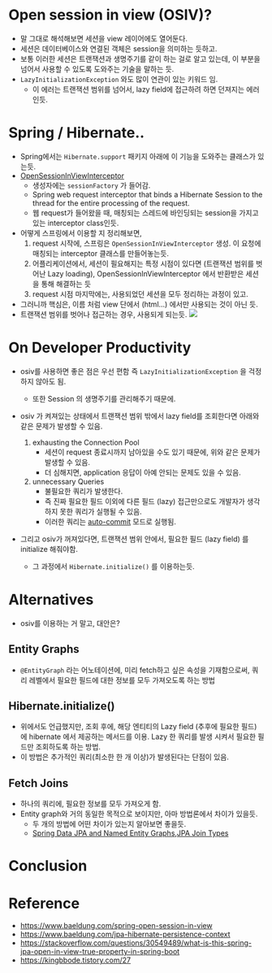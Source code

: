 # Open session in view (OSIV)?
- 말 그대로 해석해보면 세션을 view 레이어에도 열어둔다.
- 세션은 데이터베이스와 연결된 객체은 session을 의미하는 듯하고.
- 보통 이러한 세션은 트랜잭션과 생명주기를 같이 하는 걸로 알고 있는데, 이 부분을 넘어서 사용할 수 있도록 도와주는 기술을 말하는 듯.
- `LazyInitializationException` 와도 많이 연관이 있는 키워드 임.
    - 이 에러는 트랜잭션 범위를 넘어서, lazy field에 접근하려 하면 던져지는 에러 인듯.

# Spring / Hibernate..
- Spring에서는 `Hibernate.support` 패키지 아래에 이 기능을 도와주는 클래스가 있는듯.
- [OpenSessionInViewInterceptor](https://docs.spring.io/spring-framework/docs/current/javadoc-api/org/springframework/orm/hibernate5/support/OpenSessionInViewInterceptor.html)
    - 생성자에는 `sessionFactory` 가 들어감.
    - Spring web request interceptor that binds a Hibernate Session to the thread for the entire processing of the request.
    - 웹 request가 들어왔을 때, 매칭되는 스레드에 바인딩되는 session을 가지고 있는 interceptor class인듯.
- 어떻게 스프링에서 이용할 지 정리해보면,
    1. request 시작에, 스프링은 `OpenSessionInViewInterceptor` 생성. 이 요청에 매칭되는 interceptor 클래스를 만들어놓는듯.
    2. 어플리케이션에서, 세션이 필요해지는 특정 시점이 있다면 (트랜잭션 범위를 벗어난 Lazy loading), OpenSessionInViewInterceptor 에서 반환받은 세션을 통해 해결하는 듯
    3. request 시점 마지막에는, 사용되었던 세션을 모두 정리하는 과정이 있고.
- 그러니까 핵심은, 이름 처럼 view 단에서 (html...) 에서만 사용되는 것이 아닌 듯. 
- 트랜잭션 범위를 벗어나 접근하는 경우, 사용되게 되는듯.
![](https://3513843782-files.gitbook.io/~/files/v0/b/gitbook-legacy-files/o/assets%2F-LxjHkZu4T9MzJ5fEMNe%2Fsync%2Fcb2a3996efdd4796447ebbcf545eec8838afd6f7.png?generation=1622890518451162&alt=media)


# On Developer Productivity
- osiv를 사용하면 좋은 점은 우선 편함 즉 `LazyInitializationException` 을 걱정하지 않아도 됨.
    - 또한 Session 의 생명주기를 관리해주기 때문에.
- osiv 가 켜져있는 상태에서 트랜잭션 범위 밖에서 lazy field를 조회한다면 아래와 같은 문제가 발생할 수 있음.
    1. exhausting the Connection Pool
        - 세션이 request 종료시까지 남아있을 수도 있기 때문에, 위와 같은 문제가 발생할 수 있음.
        - 더 심해지면, application 응답이 아예 안되는 문제도 있을 수 있음.
    2. unnecessary Queries
        - 불필요한 쿼리가 발생한다.
        - 즉 진짜 필요한 필드 이외에 다른 필드 (lazy) 접근만으로도 개발자가 생각하지 못한 쿼리가 실행될 수 있음.
        - 이러한 쿼리는 [auto-commit](https://docs.oracle.com/en/java/javase/11/docs/api/java.sql/java/sql/Connection.html#setAutoCommit(boolean)) 모드로 실행됨.

- 그리고 osiv가 꺼져있다면, 트랜잭션 범위 안에서, 필요한 필드 (lazy field) 를 initialize 해줘야함.
    - 그 과정에서 `Hibernate.initialize()` 를  이용하는듯.


# Alternatives
- osiv를 이용하는 거 말고, 대안은?

## Entity Graphs
- `@EntityGraph` 라는 어노테이션에, 미리 fetch하고 싶은 속성을 기재함으로써, 쿼리 레벨에서 필요한 필드에 대한 정보를 모두 가져오도록 하는 방법

## Hibernate.initialize()
- 위에서도 언급했지만, 조회 후에, 해당 엔티티의 Lazy field (추후에 필요한 필드) 에 hibernate 에서 제공하는 메서드를 이용. Lazy 한 쿼리를 발생 시켜서 필요한 필드만 조회하도록 하는 방법.
- 이 방법은 추가적인 쿼리(최소한 한 개 이상)가 발생된다는 단점이 있음.

## Fetch Joins
- 하나의 쿼리에, 필요한 정보를 모두 가져오게 함.
- Entity graph와 거의 동일한 목적으로 보이지만, 아마 방법론에서 차이가 있을듯. 
    - 두 개의 방법에 어떤 차이가 있는지 알아보면 좋을듯.
    - [Spring Data JPA and Named Entity Graphs](https://www.baeldung.com/spring-data-jpa-named-entity-graphs),[JPA Join Types](https://www.baeldung.com/jpa-join-types) 


# Conclusion

# Reference
- https://www.baeldung.com/spring-open-session-in-view
- https://www.baeldung.com/jpa-hibernate-persistence-context
- https://stackoverflow.com/questions/30549489/what-is-this-spring-jpa-open-in-view-true-property-in-spring-boot
- https://kingbbode.tistory.com/27